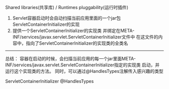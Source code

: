 Shared libraries(共享库) / Runtimes pluggability(运行时插件)

1. Servlet容器启动时会自动扫描当前应用里面的一个jar包
    ServletContainerInitializer的实现
2. 提供一个ServletContainerInitializer的实现类
    并绑定在META-INF/services/javax.servlet.ServletContainerInitializer文件中
    在这文件的内容中，指向了ServletContainerInitializer的实现类的全类名
---
总结：
    容器在启动的时候，会扫描当前应用的每一个jar里面META-INF/services/javax.servlet.ServletContainerInitializer指定的实现类
    启动，并运行这个实现类的方法。
    同时，可以通过@HandlesTypes注解传入感兴趣的类型
    
ServletContainerInitializer
@HandlesTypes